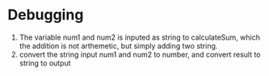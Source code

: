 # Debugging
1. The variable num1 and num2 is inputed as string to calculateSum, which the addition is not arthemetic, but simply adding two string.
2. convert the string input num1 and num2 to number, and convert result to string to output